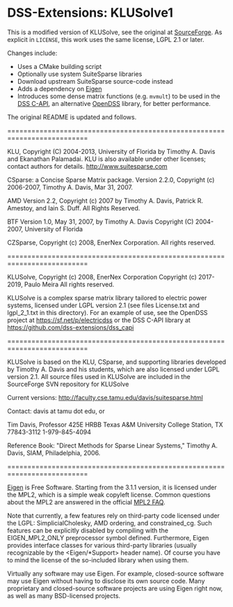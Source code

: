 # DSS-Extensions: KLUSolve1

This is a modified version of KLUSolve, see the original at [SourceForge](https://sourceforge.net/p/klusolve/code/HEAD/tree/). As explicit in `LICENSE`, this work uses the same license, LGPL 2.1 or later.

Changes include:
- Uses a CMake building script
- Optionally use system SuiteSparse libraries
- Download upstream SuiteSparse source-code instead
- Adds a dependency on [Eigen](http://eigen.tuxfamily.org/)
- Introduces some dense matrix functions (e.g. `mvmult`) to be used in the [DSS C-API](https://github.com/dss-extensions/dss_capi/), an alternative [OpenDSS](sf.net/p/electricdss) library, for better performance.

The original README is updated and follows.

==========================================================================

KLU, Copyright (C) 2004-2013, University of Florida
by Timothy A. Davis and Ekanathan Palamadai.
KLU is also available under other licenses; contact authors for details.
http://www.suitesparse.com

CSparse: a Concise Sparse Matrix package.
Version 2.2.0, Copyright (c) 2006-2007, Timothy A. Davis, Mar 31, 2007.

AMD Version 2.2, Copyright (c) 2007 by Timothy A.
Davis, Patrick R. Amestoy, and Iain S. Duff.  All Rights Reserved.

BTF Version 1.0, May 31, 2007, by Timothy A. Davis
Copyright (C) 2004-2007, University of Florida

CZSparse, Copyright (c) 2008, EnerNex Corporation. All rights reserved.

==========================================================================

KLUSolve, Copyright (c) 2008, EnerNex Corporation
Copyright (c) 2017-2019, Paulo Meira
All rights reserved.

KLUSolve is a complex sparse matrix library tailored to electric power 
systems, licensed under LGPL version 2.1 (see files License.txt and 
lgpl_2_1.txt in this directory). For an example of use, see the OpenDSS 
project at https://sf.net/p/electricdss or the DSS C-API library
at https://github.com/dss-extensions/dss_capi

==========================================================================

KLUSolve is based on the KLU, CSparse, and supporting libraries developed
by Timothy A. Davis and his students, which are also licensed under LGPL 
version 2.1.  All source files used in KLUSolve are included in the 
SourceForge SVN repository for KLUSolve

Current versions: http://faculty.cse.tamu.edu/davis/suitesparse.html

Contact: davis at tamu dot edu, or 

  Tim Davis, Professor
  425E HRBB
  Texas A&M University
  College Station, TX 77843-3112
  1-979-845-4094

Reference Book: "Direct Methods for Sparse Linear Systems," Timothy A. Davis,
SIAM, Philadelphia, 2006.

==========================================================================

[Eigen](http://eigen.tuxfamily.org/) is Free Software. Starting from the 3.1.1 version, it is licensed under the MPL2, which is a simple weak copyleft license. Common questions about the MPL2 are answered in the official [MPL2 FAQ](http://www.mozilla.org/MPL/2.0/FAQ.html).

Note that currently, a few features rely on third-party code licensed under the LGPL: SimplicialCholesky, AMD ordering, and constrained_cg. Such features can be explicitly disabled by compiling with the EIGEN_MPL2_ONLY preprocessor symbol defined. Furthermore, Eigen provides interface classes for various third-party libraries (usually recognizable by the <Eigen/*Support> header name). Of course you have to mind the license of the so-included library when using them.

Virtually any software may use Eigen. For example, closed-source software may use Eigen without having to disclose its own source code. Many proprietary and closed-source software projects are using Eigen right now, as well as many BSD-licensed projects. 
